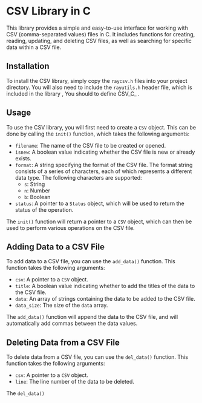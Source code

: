  # CSV Library in C

This library provides a simple and easy-to-use interface for working with CSV (comma-separated values) files in C. It includes functions for creating, reading, updating, and deleting CSV files, as well as searching for specific data within a CSV file.

## Installation

To install the CSV library, simply copy the `raycsv.h` files into your project directory. You will also need to include the `rayutils.h` header file, which is included in the library , You should to define CSV_C_ .


## Usage

To use the CSV library, you will first need to create a `CSV` object. This can be done by calling the `init()` function, which takes the following arguments:

* `filename`: The name of the CSV file to be created or opened.
* `isnew`: A boolean value indicating whether the CSV file is new or already exists.
* `format`: A string specifying the format of the CSV file. The format string consists of a series of characters, each of which represents a different data type. The following characters are supported:
    * `s`: String
    * `n`: Number
    * `b`: Boolean
* `status`: A pointer to a `Status` object, which will be used to return the status of the operation.

The `init()` function will return a pointer to a `CSV` object, which can then be used to perform various operations on the CSV file.

## Adding Data to a CSV File

To add data to a CSV file, you can use the `add_data()` function. This function takes the following arguments:

* `csv`: A pointer to a `CSV` object.
* `title`: A boolean value indicating whether to add the titles of the data to the CSV file.
* `data`: An array of strings containing the data to be added to the CSV file.
* `data_size`: The size of the `data` array.

The `add_data()` function will append the data to the CSV file, and will automatically add commas between the data values.

## Deleting Data from a CSV File

To delete data from a CSV file, you can use the `del_data()` function. This function takes the following arguments:

* `csv`: A pointer to a `CSV` object.
* `line`: The line number of the data to be deleted.

The `del_data()`
